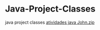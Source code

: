 # Java-Project-Classes
java project classes
[atividades java John.zip](https://github.com/jwaynesz/Java-Project-Classes/files/12685581/atividades.java.John.zip)

